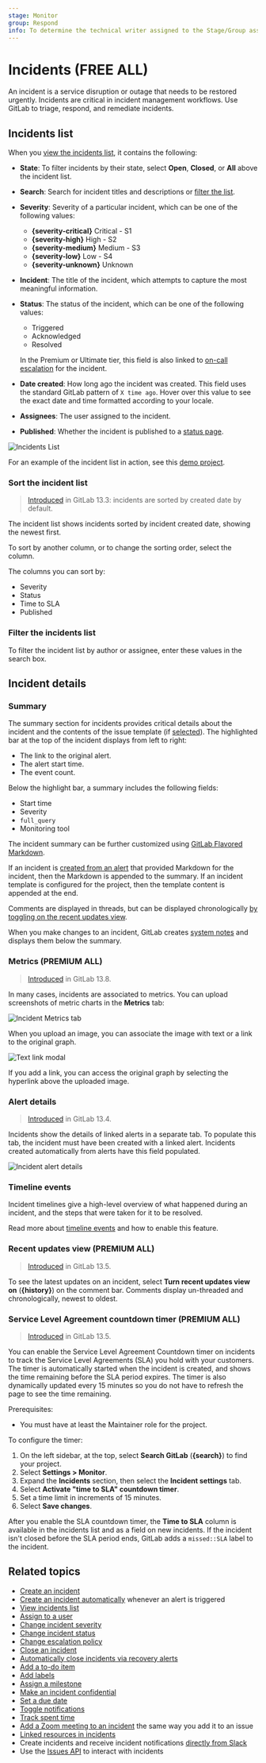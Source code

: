```yaml
---
stage: Monitor
group: Respond
info: To determine the technical writer assigned to the Stage/Group associated with this page, see https://about.gitlab.com/handbook/product/ux/technical-writing/#assignments
---
```


# Incidents **(FREE ALL)**

An incident is a service disruption or outage that needs to be restored urgently.
Incidents are critical in incident management workflows.
Use GitLab to triage, respond, and remediate incidents.

## Incidents list

When you [view the incidents list](manage_incidents.md#view-incidents-list), it contains the following:

- **State**: To filter incidents by their state, select **Open**, **Closed**,
  or **All** above the incident list.
- **Search**: Search for incident titles and descriptions or [filter the list](#filter-the-incidents-list).
- **Severity**: Severity of a particular incident, which can be one of the following
  values:

  - **{severity-critical}** Critical - S1
  - **{severity-high}** High - S2
  - **{severity-medium}** Medium - S3
  - **{severity-low}** Low - S4
  - **{severity-unknown}** Unknown

- **Incident**: The title of the incident, which attempts to capture the
  most meaningful information.
- **Status**: The status of the incident, which can be one of the following values:

  - Triggered
  - Acknowledged
  - Resolved

  In the Premium or Ultimate tier, this field is also linked to [on-call escalation](paging.md#escalating-an-incident) for the incident.

- **Date created**: How long ago the incident was created. This field uses the
  standard GitLab pattern of `X time ago`. Hover over this value to see the exact date and time formatted according to your locale.
- **Assignees**: The user assigned to the incident.
- **Published**: Whether the incident is published to a [status page](status_page.md).

![Incidents List](img/incident_list_v15_6.png)

For an example of the incident list in action, see this
[demo project](https://gitlab.com/gitlab-org/monitor/monitor-sandbox/-/incidents).

### Sort the incident list

> [Introduced](https://gitlab.com/gitlab-org/gitlab/-/issues/229534) in GitLab 13.3: incidents are sorted by created date by default.

The incident list shows incidents sorted by incident created date, showing the newest first.

To sort by another column, or to change the sorting order, select the column.

The columns you can sort by:

- Severity
- Status
- Time to SLA
- Published

### Filter the incidents list

To filter the incident list by author or assignee, enter these values in the search box.

## Incident details

### Summary

The summary section for incidents provides critical details about the
incident and the contents of the issue template (if [selected](alerts.md#trigger-actions-from-alerts)). The highlighted
bar at the top of the incident displays from left to right:

- The link to the original alert.
- The alert start time.
- The event count.

Below the highlight bar, a summary includes the following fields:

- Start time
- Severity
- `full_query`
- Monitoring tool

The incident summary can be further customized using
[GitLab Flavored Markdown](../../user/markdown.md).

If an incident is [created from an alert](alerts.md#trigger-actions-from-alerts)
that provided Markdown for the incident, then the Markdown is appended to the summary.
If an incident template is configured for the project, then the template content is appended at the end.

Comments are displayed in threads, but can be displayed chronologically
[by toggling on the recent updates view](#recent-updates-view).

When you make changes to an incident, GitLab creates [system notes](../../user/project/system_notes.md) and
displays them below the summary.

### Metrics **(PREMIUM ALL)**

> [Introduced](https://gitlab.com/gitlab-org/gitlab/-/issues/235994) in GitLab 13.8.

In many cases, incidents are associated to metrics. You can upload screenshots of metric
charts in the **Metrics** tab:

![Incident Metrics tab](img/incident_metrics_tab_v13_8.png)

When you upload an image, you can associate the image with text or a link to the original graph.

![Text link modal](img/incident_metrics_tab_text_link_modal_v14_9.png)

If you add a link, you can access the original graph by selecting the hyperlink above the uploaded image.

### Alert details

> [Introduced](https://gitlab.com/gitlab-org/gitlab/-/issues/230847) in GitLab 13.4.

Incidents show the details of linked alerts in a separate tab. To populate this
tab, the incident must have been created with a linked alert. Incidents
created automatically from alerts have this
field populated.

![Incident alert details](img/incident_alert_details_v13_4.png)

### Timeline events

Incident timelines give a high-level overview of what happened
during an incident, and the steps that were taken for it to be resolved.

Read more about [timeline events](incident_timeline_events.md) and how to enable this feature.

### Recent updates view **(PREMIUM ALL)**

> [Introduced](https://gitlab.com/gitlab-org/gitlab/-/issues/227836) in GitLab 13.5.

To see the latest updates on an incident, select
**Turn recent updates view on** (**{history}**) on the comment bar. Comments display
un-threaded and chronologically, newest to oldest.

### Service Level Agreement countdown timer **(PREMIUM ALL)**

> [Introduced](https://gitlab.com/gitlab-org/gitlab/-/issues/241663) in GitLab 13.5.

You can enable the Service Level Agreement Countdown timer on incidents to track
the Service Level Agreements (SLA) you hold with your customers. The timer is
automatically started when the incident is created, and shows the time
remaining before the SLA period expires. The timer is also dynamically updated
every 15 minutes so you do not have to refresh the page to see the time remaining.

Prerequisites:

- You must have at least the Maintainer role for the project.

To configure the timer:

1. On the left sidebar, at the top, select **Search GitLab** (**{search}**) to find your project.
1. Select **Settings > Monitor**.
1. Expand the **Incidents** section, then select the **Incident settings** tab.
1. Select **Activate "time to SLA" countdown timer**.
1. Set a time limit in increments of 15 minutes.
1. Select **Save changes**.

After you enable the SLA countdown timer, the **Time to SLA** column is available in the
incidents list and as a field on new incidents. If
the incident isn't closed before the SLA period ends, GitLab adds a `missed::SLA`
label to the incident.

## Related topics

- [Create an incident](manage_incidents.md#create-an-incident)
- [Create an incident automatically](alerts.md#trigger-actions-from-alerts)
  whenever an alert is triggered
- [View incidents list](manage_incidents.md#view-incidents-list)
- [Assign to a user](manage_incidents.md#assign-to-a-user)
- [Change incident severity](manage_incidents.md#change-severity)
- [Change incident status](manage_incidents.md#change-status)
- [Change escalation policy](manage_incidents.md#change-escalation-policy)
- [Close an incident](manage_incidents.md#close-an-incident)
- [Automatically close incidents via recovery alerts](manage_incidents.md#automatically-close-incidents-via-recovery-alerts)
- [Add a to-do item](../../user/todos.md#create-a-to-do-item)
- [Add labels](../../user/project/labels.md)
- [Assign a milestone](../../user/project/milestones/index.md)
- [Make an incident confidential](../../user/project/issues/confidential_issues.md)
- [Set a due date](../../user/project/issues/due_dates.md)
- [Toggle notifications](../../user/profile/notifications.md#edit-notification-settings-for-issues-merge-requests-and-epics)
- [Track spent time](../../user/project/time_tracking.md)
- [Add a Zoom meeting to an incident](../../user/project/issues/associate_zoom_meeting.md) the same
  way you add it to an issue
- [Linked resources in incidents](linked_resources.md)
- Create incidents and receive incident notifications [directly from Slack](slack.md)
- Use the [Issues API](../../api/issues.md) to interact with incidents
